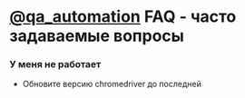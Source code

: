 # [@qa_automation](https://t.me/qa_automation) FAQ - часто задаваемые вопросы

### У меня не работает
- Обновите версию chromedriver до последней
